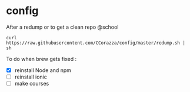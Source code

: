 # config
After a redump or to get a clean repo @school

```curl https://raw.githubusercontent.com/CCorazza/config/master/redump.sh | sh ```

To do when brew gets fixed :
- [x] reinstall Node and npm
- [ ] reinstall ionic
- [ ] make courses
